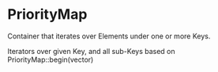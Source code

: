 # PriorityMap
Container that iterates over Elements under one or more Keys.

Iterators over given Key, and all sub-Keys based on PriorityMap::begin(vector<Key>)
